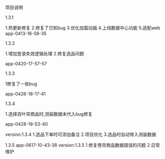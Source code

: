 <!--
 * @Description: //TODO
 * @Author: iamsmiling
 * @Date: 2021-04-20 17:50:55
 * @LastEditTime: 2021-06-17 10:51:21
-->
项目说明


1.3.1

1.热更新修复
2.修复了已知bug
3.优化加载动画
4.上线数据中心功能
5.适配web
app-0413-16-58-35


1.3.2

1.增加登录失效逻辑处理
2.修复选品问题

app-0420-17-57-57



1.3.3

1修复了一些bug

app-0426-18-17-41


1.3.4

1.选择百叶帘商品时,测装数据未代入bug修复

app-0428-18-53-40

version:1.3.4
1.选品下单时可添加备注
2.项目优化
3.选品时自动带入测装数据



1.3.5
app-0617-10-43-38
version:1.3.5
1.修复卷帘商品数据错误的问题
2.日常维护
